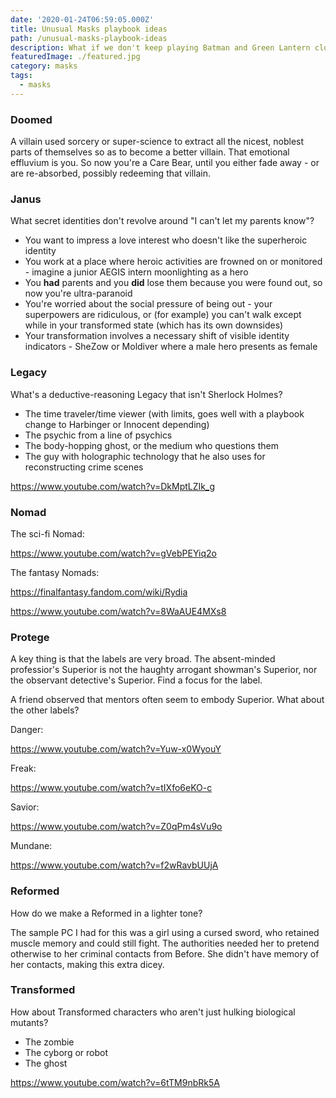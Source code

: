 ```yaml
---
date: '2020-01-24T06:59:05.000Z'
title: Unusual Masks playbook ideas
path: /unusual-masks-playbook-ideas
description: What if we don't keep playing Batman and Green Lantern clones?
featuredImage: ./featured.jpg
category: masks
tags:
  - masks
---
```

    


### Doomed

A villain used sorcery or super-science to extract all the nicest, noblest parts of themselves so as to become a better villain. That emotional effluvium is you. So now you're a Care Bear, until you either fade away - or are re-absorbed, possibly redeeming that villain.

### Janus

What secret identities don't revolve around "I can't let my parents know"?

* You want to impress a love interest who doesn't like the superheroic identity
* You work at a place where heroic activities are frowned on or monitored - imagine a junior AEGIS intern moonlighting as a hero
* You __had__ parents and you __did__ lose them because you were found out, so now you're ultra-paranoid
* You're worried about the social pressure of being out - your superpowers are ridiculous, or (for example) you can't walk except while in your transformed state (which has its own downsides)
* Your transformation involves a necessary shift of visible identity indicators - SheZow or Moldiver where a male hero presents as female

### Legacy

What's a deductive-reasoning Legacy that isn't Sherlock Holmes?

* The time traveler/time viewer (with limits, goes well with a playbook change to Harbinger or Innocent depending)
* The psychic from a line of psychics
* The body-hopping ghost, or the medium who questions them
* The guy with holographic technology that he also uses for reconstructing crime scenes

https://www.youtube.com/watch?v=DkMptLZIk_g

### Nomad

The sci-fi Nomad:

https://www.youtube.com/watch?v=gVebPEYiq2o

The fantasy Nomads:

https://finalfantasy.fandom.com/wiki/Rydia

https://www.youtube.com/watch?v=8WaAUE4MXs8

### Protege

A key thing is that the labels are very broad. The absent-minded professior's Superior is not the haughty arrogant showman's Superior, nor the observant detective's Superior. Find a focus for the label.

A friend observed that mentors often seem to embody Superior. What about the other labels?

Danger:

https://www.youtube.com/watch?v=Yuw-x0WyouY

Freak:

https://www.youtube.com/watch?v=tIXfo6eKO-c

Savior:

https://www.youtube.com/watch?v=Z0qPm4sVu9o

Mundane:

https://www.youtube.com/watch?v=f2wRavbUUjA

### Reformed

How do we make a Reformed in a lighter tone?

The sample PC I had for this was a girl using a cursed sword, who retained muscle memory and could still fight. The authorities needed her to pretend otherwise to her criminal contacts from Before. She didn't have memory of her contacts, making this extra dicey.

### Transformed

How about Transformed characters who aren't just hulking biological mutants?

* The zombie
* The cyborg or robot
* The ghost

https://www.youtube.com/watch?v=6tTM9nbRk5A




    